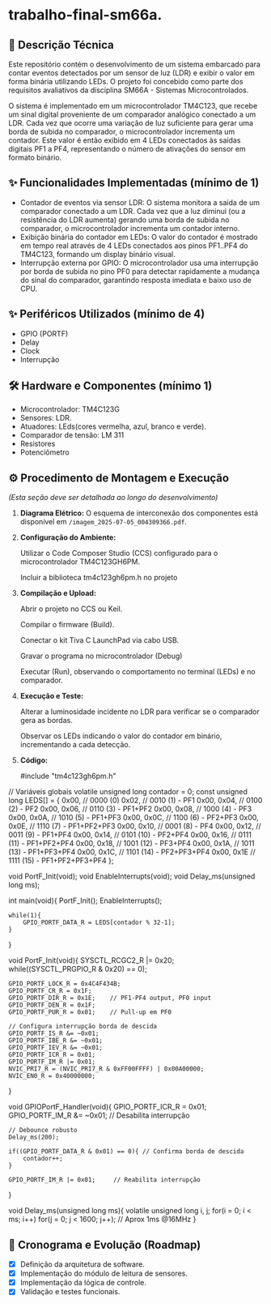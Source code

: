 # trabalho-final-sm66a.

## 📝 Descrição Técnica

Este repositório contém o desenvolvimento de um sistema embarcado para contar eventos detectados por um sensor de luz (LDR) e exibir o valor em forma binária utilizando LEDs.
O projeto foi concebido como parte dos requisitos avaliativos da disciplina SM66A - Sistemas Microcontrolados.

O sistema é implementado em um microcontrolador TM4C123, que recebe um sinal digital proveniente de um comparador analógico conectado a um LDR. Cada vez que ocorre uma variação de luz suficiente para gerar uma borda de subida no comparador, o microcontrolador incrementa um contador. Este valor é então exibido em 4 LEDs conectados às saídas digitais PF1 a PF4, representando o número de ativações do sensor em formato binário.

## ✨ Funcionalidades Implementadas (mínimo de 1)

- Contador de eventos via sensor LDR: O sistema monitora a saída de um comparador conectado a um LDR. Cada vez que a luz diminui (ou a resistência do LDR aumenta) gerando uma borda de subida no comparador, o microcontrolador incrementa um contador interno.
- Exibição binária do contador em LEDs: O valor do contador é mostrado em tempo real através de 4 LEDs conectados aos pinos PF1..PF4 do TM4C123, formando um display binário visual.
- Interrupção externa por GPIO: O microcontrolador usa uma interrupção por borda de subida no pino PF0 para detectar rapidamente a mudança do sinal do comparador, garantindo resposta imediata e baixo uso de CPU.

## ✨ Periféricos Utilizados (mínimo de 4)

- GPIO (PORTF)
- Delay
- Clock
- Interrupção


## 🛠️ Hardware e Componentes (mínimo 1)

* Microcontrolador: TM4C123G
* Sensores: LDR.
* Atuadores: LEds(cores vermelha, azul, branco e verde).
* Comparador de tensão: LM 311
* Resistores
* Potenciômetro

## ⚙️ Procedimento de Montagem e Execução

*(Esta seção deve ser detalhada ao longo do desenvolvimento)*

1.  **Diagrama Elétrico:** O esquema de interconexão dos componentes está disponível em `/imagem_2025-07-05_004309366.pdf`.

3.  **Configuração do Ambiente:**
   
    Utilizar o Code Composer Studio (CCS) configurado para o microcontrolador TM4C123GH6PM.
    
    Incluir a biblioteca tm4c123gh6pm.h no projeto
    
4.  **Compilação e Upload:**
  
    Abrir o projeto no CCS ou Keil.

    Compilar o firmware (Build).

    Conectar o kit Tiva C LaunchPad via cabo USB.

    Gravar o programa no microcontrolador (Debug)

    Executar (Run), observando o comportamento no terminal (LEDs) e no comparador.

5.  **Execução e Teste:**

    Alterar a luminosidade incidente no LDR para verificar se o comparador gera as bordas.

    Observar os LEDs indicando o valor do contador em binário, incrementando a cada detecção.

6.  **Código:**

    #include "tm4c123gh6pm.h"

// Variáveis globais
volatile unsigned long contador = 0;
const unsigned long LEDS[] = {
                                                            0x00, // 0000 (0)
                                                            0x02, // 0010 (1) - PF1
                                                            0x00,
                                                            0x04, // 0100 (2) - PF2
                                                            0x00,
                                                            0x06, // 0110 (3) - PF1+PF2
                                                            0x00,
                                                            0x08, // 1000 (4) - PF3
                                                            0x00,
                                                            0x0A, // 1010 (5) - PF1+PF3
                                                            0x00,
                                                            0x0C, // 1100 (6) - PF2+PF3
                                                            0x00,
                                                            0x0E, // 1110 (7) - PF1+PF2+PF3
                                                            0x00,
                                                            0x10, // 0001 (8) - PF4
                                                            0x00,
                                                            0x12, // 0011 (9) - PF1+PF4
                                                            0x00,
                                                            0x14, // 0101 (10) - PF2+PF4
                                                            0x00,
                                                            0x16, // 0111 (11) - PF1+PF2+PF4
                                                            0x00,
                                                            0x18, // 1001 (12) - PF3+PF4
                                                            0x00,
                                                            0x1A, // 1011 (13) - PF1+PF3+PF4
                                                            0x00,
                                                            0x1C, // 1101 (14) - PF2+PF3+PF4
                                                            0x00,
                                                            0x1E  // 1111 (15) - PF1+PF2+PF3+PF4
};

void PortF_Init(void);
void EnableInterrupts(void);
void Delay_ms(unsigned long ms);

int main(void){
    PortF_Init();
    EnableInterrupts();

    while(1){
        GPIO_PORTF_DATA_R = LEDS[contador % 32-1];
    }
}

void PortF_Init(void){
    SYSCTL_RCGC2_R |= 0x20;
    while((SYSCTL_PRGPIO_R & 0x20) == 0);

    GPIO_PORTF_LOCK_R = 0x4C4F434B;
    GPIO_PORTF_CR_R = 0x1F;
    GPIO_PORTF_DIR_R = 0x1E;    // PF1-PF4 output, PF0 input
    GPIO_PORTF_DEN_R = 0x1F;
    GPIO_PORTF_PUR_R = 0x01;    // Pull-up em PF0

    // Configura interrupção borda de descida
    GPIO_PORTF_IS_R &= ~0x01;
    GPIO_PORTF_IBE_R &= ~0x01;
    GPIO_PORTF_IEV_R &= ~0x01;
    GPIO_PORTF_ICR_R = 0x01;
    GPIO_PORTF_IM_R |= 0x01;
    NVIC_PRI7_R = (NVIC_PRI7_R & 0xFF00FFFF) | 0x00A00000;
    NVIC_EN0_R = 0x40000000;
}

void GPIOPortF_Handler(void){
    GPIO_PORTF_ICR_R = 0x01;
    GPIO_PORTF_IM_R &= ~0x01;    // Desabilita interrupção

    // Debounce robusto
    Delay_ms(200);

    if((GPIO_PORTF_DATA_R & 0x01) == 0){ // Confirma borda de descida
        contador++;
    }

    GPIO_PORTF_IM_R |= 0x01;     // Reabilita interrupção
}

void Delay_ms(unsigned long ms){
    volatile unsigned long i, j;
    for(i = 0; i < ms; i++)
        for(j = 0; j < 1600; j++); // Aprox 1ms @16MHz
}
   
## 🚀 Cronograma e Evolução (Roadmap)

- [x] Definição da arquitetura de software.
- [x] Implementação do módulo de leitura de sensores.
- [x] Implementação da lógica de controle.
- [x] Validação e testes funcionais.
